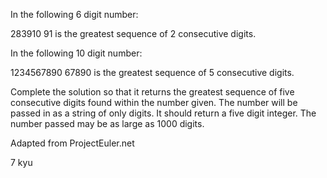 In the following 6 digit number:

283910
91 is the greatest sequence of 2 consecutive digits.

In the following 10 digit number:

1234567890
67890 is the greatest sequence of 5 consecutive digits.

Complete the solution so that it returns the greatest sequence of five consecutive digits found within the number given. The number will be passed in as a string of only digits. It should return a five digit integer. The number passed may be as large as 1000 digits.

Adapted from ProjectEuler.net

7 kyu
